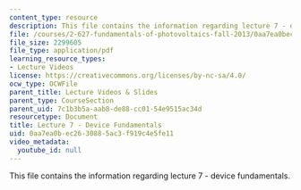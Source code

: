 ```yaml
---
content_type: resource
description: This file contains the information regarding lecture 7 - device fundamentals.
file: /courses/2-627-fundamentals-of-photovoltaics-fall-2013/0aa7ea0bec2630885ac3f919c4e5fe11_MIT2_627F13_lec07.pdf
file_size: 2299605
file_type: application/pdf
learning_resource_types:
- Lecture Videos
license: https://creativecommons.org/licenses/by-nc-sa/4.0/
ocw_type: OCWFile
parent_title: Lecture Videos & Slides
parent_type: CourseSection
parent_uid: 7c1b3b5a-aab8-de88-cc01-54e9515ac34d
resourcetype: Document
title: Lecture 7 - Device Fundamentals
uid: 0aa7ea0b-ec26-3088-5ac3-f919c4e5fe11
video_metadata:
  youtube_id: null
---
```

This file contains the information regarding lecture 7 - device fundamentals.